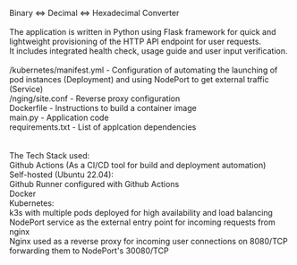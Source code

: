 Binary <=> Decimal <=> Hexadecimal Converter<br>
<br>
The application is written in Python using Flask framework for quick and lightweight provisioning of the HTTP API endpoint for user requests.<br>
It includes integrated health check, usage guide and user input verification. <br>
<br>
/kubernetes/manifest.yml - Configuration of automating the launching of pod instances (Deployment) and using NodePort to get external traffic (Service)<br>
/nging/site.conf - Reverse proxy configuration<br>
Dockerfile - Instructions to build a container image<br>
main.py - Application code<br>
requirements.txt - List of applcation dependencies<br>
<br>
<br>
The Tech Stack used:<br>
Github Actions (As a CI/CD tool for build and deployment automation)<br>
Self-hosted (Ubuntu 22.04):<br>
  Github Runner configured with Github Actions<br>
  Docker<br>
  Kubernetes:<br>
    k3s with multiple pods deployed for high availability and load balancing<br>
    NodePort service as the external entry point for incoming requests from nginx<br>
  Nginx used as a reverse proxy for incoming user connections on 8080/TCP forwarding them to NodePort's 30080/TCP<br>
  
